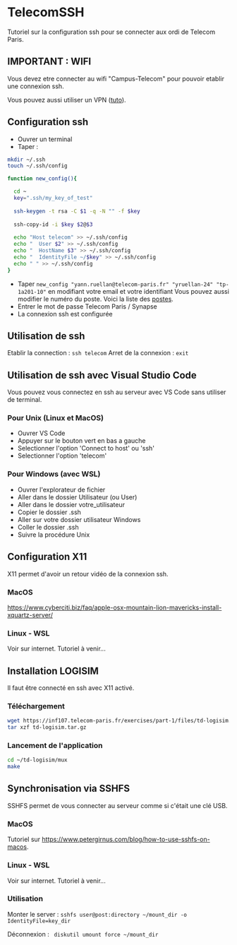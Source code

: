 # TelecomSSH

Tutoriel sur la configuration ssh pour se connecter aux ordi de Telecom Paris.

## IMPORTANT : WIFI

Vous devez etre connecter au wifi "Campus-Telecom" pour pouvoir etablir une connexion ssh.

Vous pouvez aussi utiliser un VPN ([tuto](https://eole.telecom-paris.fr/vos-services/services-numeriques/connexions-aux-reseaux#exterieur)).

## Configuration ssh

- Ouvrer un terminal
- Taper :
```sh
mkdir ~/.ssh
touch ~/.ssh/config

function new_config(){

  cd ~
  key=".ssh/my_key_of_test"
  
  ssh-keygen -t rsa -C $1 -q -N "" -f $key
  
  ssh-copy-id -i $key $2@$3
  
  echo "Host telecom" >> ~/.ssh/config
  echo "  User $2" >> ~/.ssh/config
  echo "  HostName $3" >> ~/.ssh/config
  echo "  IdentityFile ~/$key" >> ~/.ssh/config
  echo " " >> ~/.ssh/config
}
```
- Taper `new_config "yann.ruellan@telecom-paris.fr" "yruellan-24" "tp-1a201-10"` en modifiant votre email et votre identifiant
  Vous pouvez aussi modifier le numéro du poste. Voici la liste des [postes](https://tp.telecom-paris.fr/).
- Entrer le mot de passe Telecom Paris / Synapse
- La connexion ssh est configurée 

## Utilisation de ssh

Etablir la connection : `ssh telecom`
Arret de la connexion : `exit`

## Utilisation de ssh avec Visual Studio Code

Vous pouvez vous connectez en ssh au serveur avec VS Code sans utiliser de terminal.

### Pour Unix (Linux et MacOS)
- Ouvrer VS Code
- Appuyer sur le bouton vert en bas a gauche
- Selectionner l'option 'Connect to host' ou 'ssh'
- Selectionner l'option 'telecom'

### Pour Windows (avec WSL)

- Ouvrer l'explorateur de fichier
- Aller dans le dossier Utilisateur (ou User)
- Aller dans le dossier votre_utilisateur
- Copier le dossier .ssh
- Aller sur votre dossier utilisateur Windows
- Coller le dossier .ssh
- Suivre la procédure Unix

## Configuration X11

X11 permet d'avoir un retour vidéo de la connexion ssh.

### MacOS

https://www.cyberciti.biz/faq/apple-osx-mountain-lion-mavericks-install-xquartz-server/

### Linux - WSL

Voir sur internet. Tutoriel à venir...

## Installation LOGISIM

Il faut être connecté en ssh avec X11 activé.

### Téléchargement
```sh
wget https://inf107.telecom-paris.fr/exercises/part-1/files/td-logisim.tar.gz
tar xzf td-logisim.tar.gz
```

### Lancement de l'application
```sh
cd ~/td-logisim/mux
make
```

## Synchronisation via SSHFS

SSHFS permet de vous connecter au serveur comme si c'était une clé USB.

### MacOS

Tutoriel sur https://www.petergirnus.com/blog/how-to-use-sshfs-on-macos.

### Linux - WSL

Voir sur internet. Tutoriel à venir...

### Utilisation

Monter le server : `sshfs user@post:directory ~/mount_dir -o IdentityFile=key_dir`

Déconnexion : ` diskutil umount force ~/mount_dir`
